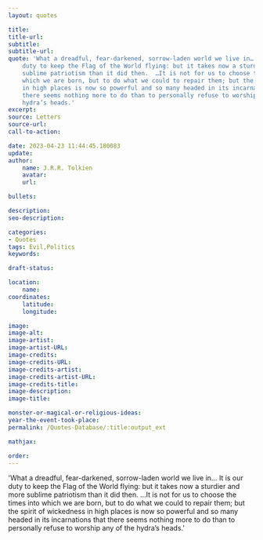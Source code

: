 ```yaml
---
layout: quotes

title:
title-url:
subtitle:
subtitle-url:
quote: 'What a dreadful, fear-darkened, sorrow-laden world we live in…  It is our
    duty to keep the Flag of the World flying: but it takes now a sturdier and more
    sublime patriotism than it did then.  …It is not for us to choose the times into
    which we are born, but to do what we could to repair them; but the spirit of wickedness
    in high places is now so powerful and so many headed in its incarnations that
    there seems nothing more to do than to personally refuse to worship any of the
    hydra’s heads.'
excerpt:
source: Letters
source-url:
call-to-action:

date: 2023-04-23 11:44:45.180083
update:
author:
    name: J.R.R. Tolkien
    avatar:
    url:

bullets:

description:
seo-description:

categories:
- Quotes
tags: Evil,Politics
keywords:

draft-status:

location:
    name:
coordinates:
    latitude:
    longitude:

image:
image-alt:
image-artist:
image-artist-URL:
image-credits:
image-credits-URL:
image-credits-artist:
image-credits-artist-URL:
image-credits-title:
image-description:
image-title:

monster-or-magical-or-religious-ideas:
year-the-event-took-place:
permalink: /Quotes-Database/:title:output_ext

mathjax:

order:
---
```

'What a dreadful, fear-darkened, sorrow-laden world we live in…  It is our duty to keep the Flag of the World flying: but it takes now a sturdier and more sublime patriotism than it did then.  …It is not for us to choose the times into which we are born, but to do what we could to repair them; but the spirit of wickedness in high places is now so powerful and so many headed in its incarnations that there  seems nothing more to do than to personally refuse to worship any of the hydra’s heads.'